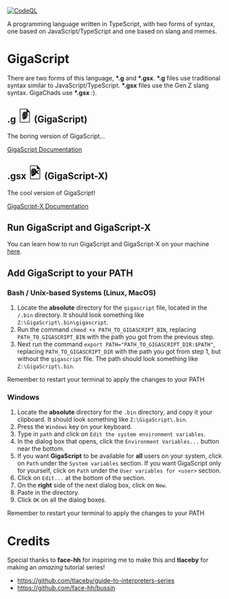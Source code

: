[![CodeQL](https://github.com/aName2050/GigaScript/actions/workflows/github-code-scanning/codeql/badge.svg)](https://github.com/aName2050/GigaScript/actions/workflows/github-code-scanning/codeql)

A programming language written in TypeScript, with two forms of syntax, one based on JavaScript/TypeScript and one based on slang and memes.

# GigaScript

There are two forms of this language, **\*.g** and **\*.gsx**. **\*.g** files use traditional syntax similar to JavaScript/TypeScript. **\*.gsx** files use the Gen Z slang syntax. GigaChads use **\*.gsx** :).

## .g <img src="https://github.com/aName2050/GigaScript/blob/main/assets/GigaScript.png" /> (GigaScript)

The boring version of GigaScript...

[GigaScript Documentation](https://github.com/aName2050/GigaScript/wiki/GigaScript-Documentation)

## .gsx <img src="https://github.com/aName2050/GigaScript/blob/main/assets/GigaScript-X.png" /> (GigaScript-X)

The cool version of GigaScript!

[GigaScript-X Documentation](https://github.com/aName2050/GigaScript/wiki/GigaScript-X-Documentation)

## Run GigaScript and GigaScript-X

You can learn how to run GigaScript and GigaScript-X on your machine [here](https://github.com/aName2050/GigaScript/wiki/Run-GigaScript-or-GigaScript%E2%80%90X).

## Add GigaScript to your PATH

### Bash / Unix-based Systems (Linux, MacOS)

1. Locate the **absolute** directory for the `gigascript` file, located in the `/.bin` directory. It should look something like `Z:\GigaScript\.bin\gigascript`.
2. Run the command `chmod +x PATH_TO_GIGASCRIPT_BIN`, replacing `PATH_TO_GIGASCRIPT_BIN` with the path you got from the previous step.
3. Next run the command `export PATH="PATH_TO_GIGASCRIPT_DIR:$PATH"`, replacing `PATH_TO_GIGASCRIPT_DIR` with the path you got from step 1, but without the `gigascript` file. The path should look something like `Z:\GigaScript\.bin`.

Remember to restart your terminal to apply the changes to your PATH

### Windows

1. Locate the **absolute** directory for the `.bin` directory, and copy it your clipboard. It should look something like `Z:\GigaScript\.bin`.
2. Press the `Windows` key on your keyboard.
3. Type in `path` and click on `Edit the system environment variables`.
4. In the dialog box that opens, click the `Environment Variables...` button near the bottom.
5. If you want **GigaScript** to be available for **all** users on your system, click on `Path` under the `System variables` section. If you want GigaScript only for yourself, click on `Path` under the `User variables for <user>` section.
6. Click on `Edit...` at the bottom of the section.
7. On the **right** side of the next dialog box, click on `New`.
8. Paste in the directory.
9. Click `OK` on all the dialog boxes.

Remember to restart your terminal to apply the changes to your PATH

# Credits

Special thanks to **face-hh** for inspiring me to make this and **tlaceby** for making an _amazing_ tutorial series!

-   https://github.com/tlaceby/guide-to-interpreters-series
-   https://github.com/face-hh/bussin
